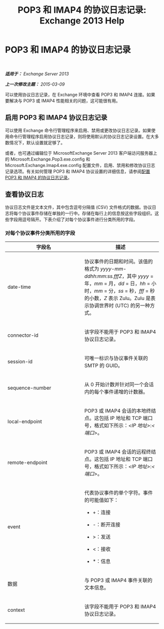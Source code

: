﻿---
title: 'POP3 和 IMAP4 的协议日志记录: Exchange 2013 Help'
TOCTitle: POP3 和 IMAP4 的协议日志记录
ms:assetid: 212ed3d5-0c98-4346-a860-1cfcac5d73c4
ms:mtpsurl: https://technet.microsoft.com/zh-cn/library/Dd335141(v=EXCHG.150)
ms:contentKeyID: 50556542
ms.date: 01/11/2018
mtps_version: v=EXCHG.150
ms.translationtype: HT
---

# POP3 和 IMAP4 的协议日志记录

 

_**适用于：** Exchange Server 2013_

_**上一次修改主题：** 2015-03-09_

可以使用协议日志记录，在 Exchange 环境中查看 POP3 和 IMAP4 连接。如果要解决与 POP3 或 IMAP4 性能相关的问题，这可能很有用。

## 启用 POP3 和 IMAP4 协议日志记录

可以使用 Exchange 命令行管理程序来启用、禁用或更改协议日志记录。如果使用命令行管理程序启用协议日志记录，则将使用默认的协议日志记录设置。在大多数情况下，默认设置就足够了。

或者，也可通过编辑位于 MicrosoftExchange Server 2013 客户端访问服务器上的 Microsoft.Exchange.Pop3.exe.config 和 Microsoft.Exchange.Imap4.exe.config 配置文件，启用、禁用和修改协议日志记录选项。有关如何管理 POP3 和 IMAP4 协议设置的详细信息，请参阅[配置 POP3 和 IMAP4 的协议日志记录](configure-protocol-logging-for-pop3-and-imap4-exchange-2013-help.md)。

## 查看协议日志

协议日志文件是文本文件，其中包含逗号分隔值 (CSV) 文件格式的数据。协议日志将每个协议事件存储在单独的一行中。存储在每行上的信息按这些字段组织。这些字段用逗号隔开。下表介绍了对每个协议事件进行分类所用的字段。

### 对每个协议事件分类所用的字段

<table>
<colgroup>
<col style="width: 50%" />
<col style="width: 50%" />
</colgroup>
<thead>
<tr class="header">
<th>字段名</th>
<th>描述</th>
</tr>
</thead>
<tbody>
<tr class="odd">
<td><p>date-time</p></td>
<td><p>协议事件的日期和时间。该值的格式为 <em>yyyy-mm-ddhh:mm:ss.fffZ</em>，其中 <em>yyyy</em> = 年，<em>mm</em> = 月，<em>dd</em> = 日，<em>hh</em> = 小时，<em>mm</em> = 分，<em>ss</em> = 秒，<em>fff</em> = 秒的小数，<em>Z</em> 表示 Zulu。Zulu 是表示协调世界时 (UTC) 的另一种方式。</p></td>
</tr>
<tr class="even">
<td><p>connector-id</p></td>
<td><p>该字段不能用于 POP3 和 IMAP4 协议日志记录。</p></td>
</tr>
<tr class="odd">
<td><p>session-id</p></td>
<td><p>可唯一标识与协议事件关联的 SMTP 的 GUID。</p></td>
</tr>
<tr class="even">
<td><p>sequence-number</p></td>
<td><p>从 0 开始计数并针对同一个会话内的每个事件递增的计数器。</p></td>
</tr>
<tr class="odd">
<td><p>local-endpoint</p></td>
<td><p>POP3 或 IMAP4 会话的本地终结点。这包括 IP 地址和 TCP 端口号，格式如下所示：<em>&lt;IP 地址&gt;</em>:<em>&lt;端口&gt;</em>。</p></td>
</tr>
<tr class="even">
<td><p>remote-endpoint</p></td>
<td><p>POP3 或 IMAP4 会话的远程终结点。这包括 IP 地址和 TCP 端口号，格式如下所示：<em>&lt;IP 地址&gt;</em>:<em>&lt;端口&gt;</em>。</p></td>
</tr>
<tr class="odd">
<td><p>event</p></td>
<td><p>代表协议事件的单个字符。事件的可能值如下：</p>
<ul>
<li><p>+：连接</p></li>
<li><p>-：断开连接</p></li>
<li><p>&gt;：发送</p></li>
<li><p>&lt;：接收</p></li>
<li><p>*：信息</p></li>
</ul></td>
</tr>
<tr class="even">
<td><p>数据</p></td>
<td><p>与 POP3 或 IMAP4 事件关联的文本信息。</p></td>
</tr>
<tr class="odd">
<td><p>context</p></td>
<td><p>该字段不能用于 POP3 和 IMAP4 协议日志记录。</p></td>
</tr>
</tbody>
</table>

